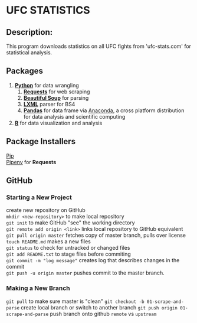 # UFC STATISTICS 

##  Description:
This program downloads statistics on all UFC fights from 'ufc-stats.com' for statistical analysis.  

## Packages
1. **[Python](https://docs.python.org/3/)** for data wrangling  
	1. **[Requests](https://2.python-requests.org/en/master/)** for web scraping  
	2. **[Beautiful Soup](https://www.crummy.com/software/BeautifulSoup/bs4/doc/#)** for parsing    
	3. **[LXML](https://lxml.de/3.4/lxmldoc-3.4.4.pdf)** parser for BS4
	4. **[Pandas](https://pandas.pydata.org/pandas-docs/stable/)** for data frame via [Anaconda](https://docs.anaconda.com/anaconda/), a cross platform distribution for data analysis and scientific computing  
2. **[R](https://www.rdocumentation.org/taskviews#Bayesian)** for data visualization and analysis  
## Package Installers
[Pip](https://pip.pypa.io/en/stable/installing/)  
[Pipenv](https://docs.pipenv.org/en/latest/)  for **Requests**


## GitHub
### Starting a New Project
 create new repository on GitHub    
`mkdir <new-repository>` to make local repository    
`git init` to make GitHub "see" the working directory  
`git remote add origin <link>`  links local repository to GitHub equivalent   
`git pull origin master` fetches copy of master branch, pulls over license   
`touch README.md` makes a new files  
`git status` to check for untracked or changed files  
`git add README.txt` to stage files before commiting  
`git commit -m "log message"` creates log that describes changes in the commit  
`git push -u origin master` pushes commit to the master branch.   
### Making a New Branch
`git pull` to make sure master is "clean"
`git checkout -b 01-scrape-and-parse` create local branch or switch to another branch
`git push origin 01-scrape-and-parse` push branch onto github
`remote` vs `upstream` 







